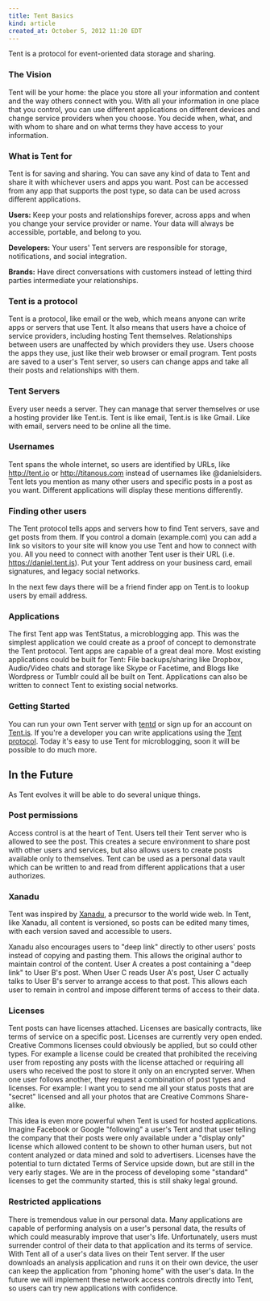 ```yaml
---
title: Tent Basics
kind: article
created_at: October 5, 2012 11:20 EDT
---
```


Tent is a protocol for event-oriented data storage and sharing. 

### The Vision

Tent will be your home: the place you store all your information and content and the way others connect with you. With all your information in one place that you control, you can use different applications on different devices and change service providers when you choose. You decide when, what, and with whom to share and on what terms they have access to your information.

### What is Tent for

Tent is for saving and sharing. You can save any kind of data to Tent and share it with whichever users and apps you want. Post can be accessed from any app that supports the post type, so data can be used across different applications.

**Users:** Keep your posts and relationships forever, across apps and when you change your service provider or name. Your data will always be accessible, portable, and belong to you.

**Developers:** Your users' Tent servers are responsible for storage, notifications, and social integration. 

**Brands:** Have direct conversations with customers instead of letting third parties intermediate your relationships. 

### Tent is a protocol

Tent is a protocol, like email or the web, which means anyone can write apps or servers that use Tent. It also means that users have a choice of service providers, including hosting Tent themselves. Relationships between users are unaffected by which providers they use. Users choose the apps they use, just like their web browser or email program. Tent posts are saved to a user's Tent server, so users can change apps and take all their posts and relationships with them.

### Tent Servers

Every user needs a server. They can manage that server themselves or use a hosting provider like Tent.is. Tent is like email, Tent.is is like Gmail. Like with email, servers need to be online all the time.

### Usernames

Tent spans the whole internet, so users are identified by URLs, like http://tent.io or http://titanous.com instead of usernames like @danielsiders. Tent lets you mention as many other users and specific posts in a post as you want. Different applications will display these mentions differently.

### Finding other users

The Tent protocol tells apps and servers how to find Tent servers, save and get posts from them. If you control a domain (example.com) you can add a link so visitors to your site will know you use Tent and how to connect with you. All you need to connect with another Tent user is their URL (i.e. https://daniel.tent.is). Put your Tent address on your business card, email signatures, and legacy social networks. 

In the next few days there will be a friend finder app on Tent.is to lookup users by email address.

### Applications

The first Tent app was TentStatus, a microblogging app. This was the simplest application we could create as a proof of concept to demonstrate the Tent protocol. Tent apps are capable of a great deal more. Most existing applications could be built for Tent: File backups/sharing like Dropbox, Audio/Video chats and storage like Skype or Facetime, and Blogs like Wordpress or Tumblr could all be built on Tent. Applications can also be written to connect Tent to existing social networks.

### Getting Started

You can run your own Tent server with [tentd](https://github.com/tent/tentd-admin) or sign up for an account on [Tent.is](https://tent.is). If you're a developer you can write applications using the [Tent protocol](http://tent.io/docs). Today it's easy to use Tent for microblogging, soon it will be possible to do much more.

## In the Future

As Tent evolves it will be able to do several unique things. 

### Post permissions

Access control is at the heart of Tent. Users tell their Tent server who is allowed to see the post. This creates a secure environment to share post with other users and services, but also allows users to create posts available only to themselves. Tent can be used as a personal data vault which can be written to and read from different applications that a user authorizes.
  
### Xanadu 

Tent was inspired by [Xanadu](https://en.wikipedia.org/wiki/Project_Xanadu), a precursor to the world wide web. In Tent, like Xanadu, all content is versioned, so posts can be edited many times, with each version saved and accessible to users. 

Xanadu also encourages users to "deep link" directly to other users' posts instead of copying and pasting them. This allows the original author to maintain control of the content. User A creates a post containing a "deep link" to User B's post. When User C reads User A's post, User C actually talks to User B's server to arrange access to that post. This allows each user to remain in control and impose different terms of access to their data.
    
### Licenses

Tent posts can have licenses attached. Licenses are basically contracts, like terms of service on a specific post. Licenses are currently very open ended. Creative Commons licenses could obviously be applied, but so could other types. For example a license could be created that prohibited the receiving user from reposting any posts with the license attached or requiring all users who received the post to store it only on an encrypted server. When one user follows another, they request a combination of post types and licenses. For example: I want you to send me all your status posts that are "secret" licensed and all your photos that are Creative Commons Share-alike. 

This idea is even more powerful when Tent is used for hosted applications. Imagine Facebook or Google "following" a user's Tent and that user telling the company that their posts were only available under a "display only" license which allowed content to be shown to other human users, but not content analyzed or data mined and sold to advertisers. Licenses have the potential to turn dictated Terms of Service upside down, but are still in the very early stages. We are in the process of developing some "standard" licenses to get the community started, this is still shaky legal ground.
    
### Restricted applications

There is tremendous value in our personal data. Many applications are capable of performing analysis on a user's personal data, the results of which could measurably improve that user's life. Unfortunately, users must surrender control of their data to that application and its terms of service. With Tent all of a user's data lives on their Tent server. If the user downloads an analysis application and runs it on their own device, the user can keep the application from "phoning home" with the user's data. In the future we will implement these network access controls directly into Tent, so users can try new applications with confidence.
